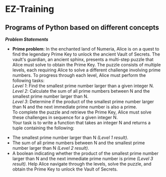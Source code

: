 # EZ-Training
## Programs of Python based on different concepts <br>
___Problem Statements___<br>
* __Prime problem__: In the enchanted land of Numeria, Alice is on a quest to find the legendary 
Prime Key to unlock the ancient Vault of Secrets. The vault's guardian, an 
ancient sphinx, presents a multi-step puzzle that Alice must solve to obtain the 
Prime Key. 
The puzzle consists of multiple levels, each requiring Alice to solve a different 
challenge involving prime numbers. To progress through each level, Alice must 
perform the following tasks:<br> 
_Level 1_: Find the smallest prime number larger than a given integer N. 
_Level 2_: Calculate the sum of all prime numbers between N and the smallest 
prime number larger than  N.<br>
_Level 3_: Determine if the product of the smallest prime number larger than N 
and the next immediate prime number is also a prime.<br> 
To complete the puzzle and retrieve the Prime Key, Alice must solve these 
challenges in sequence for a given integer N.<br>
Your task is to write a function that takes an integer N and returns a tuple 
containing the following:
- The smallest prime number larger than N _(Level 1 result)_.
- The sum of all prime numbers between N and the smallest prime number 
larger than N _(Level 2 result)_.
- A boolean indicating whether the product of the smallest prime number 
larger than N and the next immediate prime number is prime _(Level 3 result)_. 
Help Alice navigate through the levels, solve the puzzle, and obtain the Prime 
Key to unlock the Vault of Secrets.
